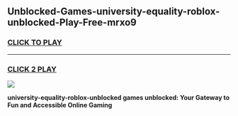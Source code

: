 
## Unblocked-Games-university-equality-roblox-unblocked-Play-Free-mrxo9
<h3>
<a href="https://premium76.site?title=university-equality-roblox-unblocked&ref=10A">CLICK TO PLAY</a></h3>
<hr>

<h3>
<a href="https://premium76.site?title=university-equality-roblox-unblocked&ref=10A">CLICK 2 PLAY</a>
  
</h3>

<a href="https://premium76.site?title=university-equality-roblox-unblocked&ref=10A"><img src="https://clearcache.store/games.png"></a>


**university-equality-roblox-unblocked games unblocked: Your Gateway to Fun and Accessible Online Gaming**
